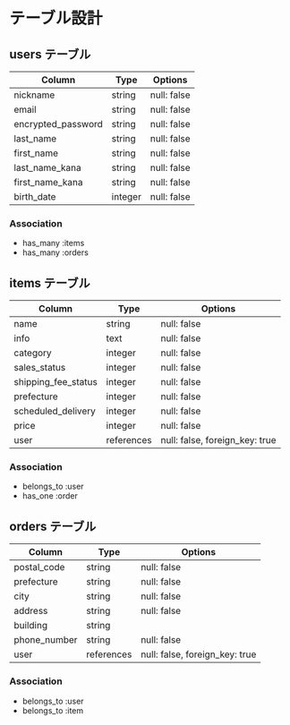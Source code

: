 # テーブル設計

## users テーブル

| Column              | Type    | Options     |
| ------------------- | ------- | ----------- |
| nickname            | string  | null: false |
| email               | string  | null: false |
| encrypted_password  | string  | null: false |
| last_name           | string  | null: false |
| first_name          | string  | null: false |
| last_name_kana      | string  | null: false |
| first_name_kana     | string  | null: false |
| birth_date          | integer | null: false |

### Association

- has_many :items
- has_many :orders

## items テーブル

| Column               | Type       | Options     |
| -------------------- | ---------- | ----------- |
| name                 | string     | null: false |
| info                 | text       | null: false |
| category             | integer    | null: false |
| sales_status         | integer    | null: false |
| shipping_fee_status  | integer    | null: false |
| prefecture           | integer    | null: false |
| scheduled_delivery   | integer    | null: false |
| price                | integer    | null: false |
| user                 | references | null: false, foreign_key: true |

### Association

- belongs_to :user
- has_one :order


## orders テーブル

| Column         | Type       | Options     |
| -------------- | ---------- | ----------- |
| postal_code    | string     | null: false |
| prefecture     | string     | null: false |
| city           | string     | null: false |
| address        | string     | null: false |
| building       | string     |             |
| phone_number   | string     | null: false |
| user           | references | null: false, foreign_key: true |

### Association

- belongs_to :user
- belongs_to :item
